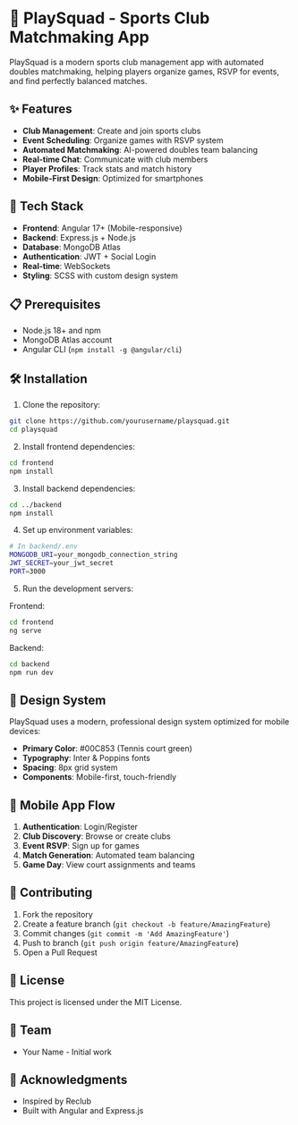 # 🎾 PlaySquad - Sports Club Matchmaking App

PlaySquad is a modern sports club management app with automated doubles matchmaking, helping players organize games, RSVP for events, and find perfectly balanced matches.

## ✨ Features

- **Club Management**: Create and join sports clubs
- **Event Scheduling**: Organize games with RSVP system
- **Automated Matchmaking**: AI-powered doubles team balancing
- **Real-time Chat**: Communicate with club members
- **Player Profiles**: Track stats and match history
- **Mobile-First Design**: Optimized for smartphones

## 🚀 Tech Stack

- **Frontend**: Angular 17+ (Mobile-responsive)
- **Backend**: Express.js + Node.js
- **Database**: MongoDB Atlas
- **Authentication**: JWT + Social Login
- **Real-time**: WebSockets
- **Styling**: SCSS with custom design system

## 📋 Prerequisites

- Node.js 18+ and npm
- MongoDB Atlas account
- Angular CLI (`npm install -g @angular/cli`)

## 🛠️ Installation

1. Clone the repository:
```bash
git clone https://github.com/yourusername/playsquad.git
cd playsquad
```

2. Install frontend dependencies:
```bash
cd frontend
npm install
```

3. Install backend dependencies:
```bash
cd ../backend
npm install
```

4. Set up environment variables:
```bash
# In backend/.env
MONGODB_URI=your_mongodb_connection_string
JWT_SECRET=your_jwt_secret
PORT=3000
```

5. Run the development servers:

Frontend:
```bash
cd frontend
ng serve
```

Backend:
```bash
cd backend
npm run dev
```

## 🎨 Design System

PlaySquad uses a modern, professional design system optimized for mobile devices:

- **Primary Color**: #00C853 (Tennis court green)
- **Typography**: Inter & Poppins fonts
- **Spacing**: 8px grid system
- **Components**: Mobile-first, touch-friendly

## 📱 Mobile App Flow

1. **Authentication**: Login/Register
2. **Club Discovery**: Browse or create clubs
3. **Event RSVP**: Sign up for games
4. **Match Generation**: Automated team balancing
5. **Game Day**: View court assignments and teams

## 🤝 Contributing

1. Fork the repository
2. Create a feature branch (`git checkout -b feature/AmazingFeature`)
3. Commit changes (`git commit -m 'Add AmazingFeature'`)
4. Push to branch (`git push origin feature/AmazingFeature`)
5. Open a Pull Request

## 📄 License

This project is licensed under the MIT License.

## 👥 Team

- Your Name - Initial work

## 🙏 Acknowledgments

- Inspired by Reclub
- Built with Angular and Express.js